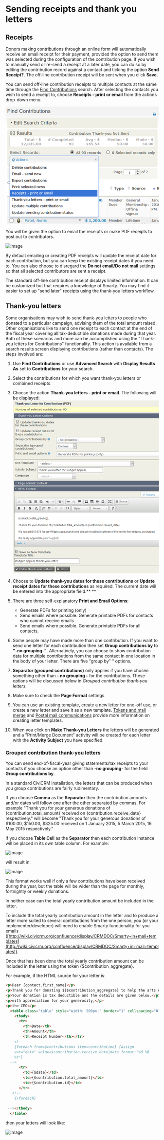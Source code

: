 # Sending receipts and thank you letters

## Receipts

Donors making contributions through an online form will automatically
receive an email receipt for their payment, provided the option to send
them was selected during the configuration of the contribution page. If
you wish to manually send or re-send a receipt at a later date, you can
do so by editing the contribution record against a contact and
ticking the option **Send Receipt?**. The off-line contribution receipt will be
sent when you click **Save**.

You can send off-line contribution receipts to multiple contacts at the same
time through the [Find Contributions](../contributions/finding-and-viewing-contributions)
search. After selecting the contacts you wish to send a receipt to, choose
**Receipts - print or email** from the actions drop-down menu.

![ContributionReceiptsManual](../img/civicontribute-receipts-manual.PNG)

You will be given the option to email the receipts or make PDF receipts
to post out to contributors.

![image](../img/Print%20contribution%20receipt%20options.PNG)

By default emailing or creating PDF receipts will update the receipt
date for each contribution, but you can keep the existing receipt dates
if you need to. You can also choose to disregard the **Do not email/Do
not mail** settings so that all selected contributors are sent a receipt.

The standard off-line contribution receipt displays limited information. It can
be customized but that requires a knowledge of Smarty. You may find it easier
to set up "send later" receipts using the thank-you letters workflow.

## Thank-you letters

Some organisations may wish to send thank-you letters to people who
donated to a particular campaign, advising them of the total amount
raised. Other organisations like to send one receipt to each contact at
the end of the fiscal year covering all tax-deductible donations made
during that year. Both of these scenarios and more can be accomplished
using the "Thank-you letters for Contributions" functionality. This
action is available from a search results screen displaying
contributions (rather than contacts). The steps involved are:

1.  Use **Find Contributions** or use **Advanced Search** with **Display
    Results As** set to **Contributions** for your search.
2.  Select the contributions for which you want thank-you letters or
    combined receipts.
3.  Choose the action **Thank-you letters - print or email**. The
    following will be displayed:
    ![ContributionThankyouLettersNogrouping](../img/civicontribute-thank-you-letters-no-grouping.PNG)
4.  Choose to **Update thank-you dates for these contributions** or
    **Update receipt dates for these contributions** as required. The
    current date will be entered into the appropriate field.**
    **
5.  There are three self-explanatory **Print and Email Options**:
    -   Generate PDFs for printing (only)
    -   Send emails where possible. Generate printable PDFs for contacts
        who cannot receive emails
    -   Send emails where possible. Generate printable PDFs for all
        contacts.

6.  Some people may have made more than one contribution. If you want
    to send one letter for each contribution then set **Group
    contributions by** to **"-no grouping-"**. Alternatively, you can
    choose to show contribution data for multiple contributions from the
    same contact in one location in the body of your letter. There are
    five "group by" " options.
7.  **Separator (grouped contributions)** only applies if you have
    chosen something other than **- no grouping -** for the
    contributions. These options will be discussed below in *Grouped contribution thank-you letters*.
8.  Make sure to check the **Page Format** settings.
9.  You can use an existing template, create a new letter for one-off
    use, or create a new letter and save it as a new template.
    [Tokens and mail merge](.../common-workflows/tokens-and-mail-merge) and
    [Postal mail communications](.../common-workflows/postal-mail-communications)
    provide more information on creating letter templates.
10. When you click on **Make Thank-you Letters** the letters will be
    generated and a "Print/Merge Document" activity will be created for each
    letter with the **Activity Subject** you have specified.

### Grouped contribution thank-you letters

You can send end-of-fiscal-year giving statements/tax receipts to your contacts
 if you choose an option other than **-no grouping-** for the field
 **Group contributions by**.

In a standard CiviCRM installation, the letters that can be produced
when you group contributions are fairly rudimentary.

If you choose **Comma** as the **Separator** then the contribution
amounts and/or dates will follow one after the other separated by
commas. For example "Thank you for your generous donations of
{contribution.total_amount} received on {contribution.receive_date}
respectively." will become "Thank you for your generous donations of
$100.00, $150.00, $325.00 received on 1 January 2015, 5 March 2015,
16 May 2015 respectively."

If you choose **Table Cell** as the **Separator** then each contribution
instance will be placed in its own table column. For example:

![image](../img/Thank-you%20letters%20as%20table%20template.PNG)

will result in:

![image](../img/Thank-you%20letters%20as%20table_1.PNG)

This format works well if only a few contributions have been received
during the year, but the table will be wider than the page for monthly,
fortnightly or weekly donations.

In neither case can the total yearly contribution amount be included in
the letter.

To include the total yearly contribution amount in the letter and to
produce a letter more suited to several contributions from the one
person, you (or your implementer/developer) will need to enable Smarty
functionality for you emails
([http://wiki.civicrm.org/confluence/display/CRMDOC/Smarty+in+mail+templates](http://wiki.civicrm.org/confluence/display/CRMDOC/Smarty+in+mail+templates)).

Once that has been done the total yearly contribution amount can be
included in the letter using the token {$contribution_aggregate}.

For example, if the HTML source for your letter is:

```html
<p>Dear {contact.first_name}</p>
<p>Thank you for donating ${$contribution_aggregate} to help the arts during the 2014 financial year</p>
<p>Your donation is tax deductible and the details are given below.</p>
<p>with appreciation for your generosity,</p>
<p>the CEO</p>
  <table class="table" style="width: 500px;" border="1" cellspacing="0" cellpadding="2" align="left">
    <tbody>
      <tr>
        <th>Date</th>
        <th>Amount</th>
        <th>Receipt Number</th></tr>
    <!--
    {foreach from=$contributions item=contribution} {assign
    var="date" value=$contribution.receive_date|date_format:"%d %B
    %Y"}
  -->
      <tr>
        <td>{$date}</td>
        <td>{$contribution.total_amount}</td>
        <td>{$contribution.id}</td>
      </tr>
   <!--
    {/foreach}

 --></tbody>
  </table>
```
then your letters will look like:

![image](../img/Thank-you%20letters%20as%20with%20smarty%20enabled_2.PNG)
